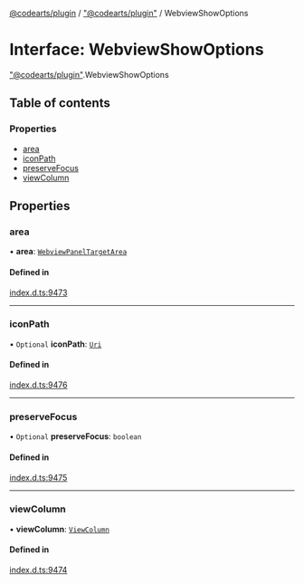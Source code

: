 [@codearts/plugin](../README.md) / ["@codearts/plugin"](../modules/_codearts_plugin_.md) / WebviewShowOptions

# Interface: WebviewShowOptions

["@codearts/plugin"](../modules/_codearts_plugin_.md).WebviewShowOptions

## Table of contents

### Properties

- [area](codearts_plugin_.WebviewShowOptions.md#area)
- [iconPath](codearts_plugin_.WebviewShowOptions.md#iconpath)
- [preserveFocus](codearts_plugin_.WebviewShowOptions.md#preservefocus)
- [viewColumn](codearts_plugin_.WebviewShowOptions.md#viewcolumn)

## Properties

### area

• **area**: [`WebviewPanelTargetArea`](../enums/codearts_plugin_.WebviewPanelTargetArea.md)

#### Defined in

[index.d.ts:9473](https://github.com/shuyaqian/cloudide-plugin-api/blob/3fbdd11/index.d.ts#L9473)

___

### iconPath

• `Optional` **iconPath**: [`Uri`](../classes/codearts_plugin_.Uri.md)

#### Defined in

[index.d.ts:9476](https://github.com/shuyaqian/cloudide-plugin-api/blob/3fbdd11/index.d.ts#L9476)

___

### preserveFocus

• `Optional` **preserveFocus**: `boolean`

#### Defined in

[index.d.ts:9475](https://github.com/shuyaqian/cloudide-plugin-api/blob/3fbdd11/index.d.ts#L9475)

___

### viewColumn

• **viewColumn**: [`ViewColumn`](../enums/codearts_plugin_.ViewColumn.md)

#### Defined in

[index.d.ts:9474](https://github.com/shuyaqian/cloudide-plugin-api/blob/3fbdd11/index.d.ts#L9474)
